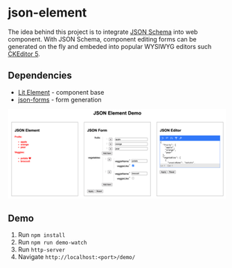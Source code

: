 # json-element

The idea behind this project is to integrate [JSON Schema](https://github.com/brutusin/json-forms) into web component. With JSON Schema, component editing forms can be generated on the fly and embeded into popular WYSIWYG editors such [CKEditor 5](https://ckeditor.com/ckeditor-5/).

## Dependencies

* [Lit Element](https://lit-element.polymer-project.org) - component base
* [json-forms](https://github.com/brutusin/json-forms) - form generation


![Screenshot](https://github.com/dealancer/json-element/raw/master/assets/img/screenshot.png)

## Demo

1. Run `npm install`
2. Run `npm run demo-watch`
3. Run `http-server`
4. Navigate `http://localhost:<port>/demo/`


